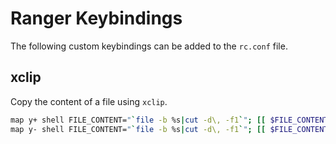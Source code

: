 # Ranger Keybindings
The following custom keybindings can be added to the `rc.conf` file.

## xclip
Copy the content of a file using `xclip`.

```bash
map y+ shell FILE_CONTENT="`file -b %s|cut -d\, -f1`"; [[ $FILE_CONTENT =~ "text" ]] && xclip -r -selection clipboard < %s || echo "can't copy '$FILE_CONTENT'"
map y- shell FILE_CONTENT="`file -b %s|cut -d\, -f1`"; [[ $FILE_CONTENT =~ "text" ]] && xclip -r < %s || echo "can't copy '$FILE_CONTENT'"
```
